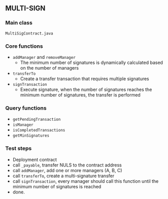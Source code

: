 ## MULTI-SIGN

### Main class

`MultiSigContract.java`

### Core functions

- `addManager` and `removeManager`
  - The minimum number of signatures is dynamically calculated based on the number of managers
- `transferTo`
  - Create a transfer transaction that requires multiple signatures
- `signTransaction`
  - Execute signature, when the number of signatures reaches the minimum number of signatures, the transfer is performed
    
### Query functions

- `getPendingTransaction`
- `isManager`
- `isCompletedTransactions`
- `getMinSignatures`

### Test steps

- Deployment contract
- call `_payable`, transfer NULS to the contract address
- call `addManager`, add one or more managers (A, B, C)
- call `transferTo`, create a multi-signature transfer
- call `signTransaction`, every manager should call this function until the minimum number of signatures is reached
- done.
